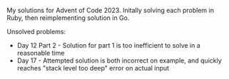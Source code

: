 My solutions for Advent of Code 2023. Initally solving each problem in Ruby, then reimplementing solution in Go.

Unsolved problems:
* Day 12 Part 2 - Solution for part 1 is too inefficient to solve in a reasonable time
* Day 17 - Attempted solution is both incorrect on example, and quickly reaches "stack level too deep" error on actual input